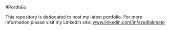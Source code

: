#Portfolio

This repository is dedocated to host my latest portfolio.
For more information please visit my LinkedIn site:
www.linkedin.com/in/szedlakmate

